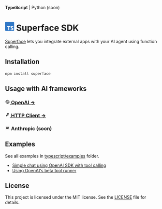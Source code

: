 **TypeScript** | Python (soon)

# <img src="https://github.com/superfaceai/sdk/raw/main/docs/logos/typescript.png" alt="TypeScript" width="30" height="30" /> Superface SDK

[Superface](https://superface.ai) lets you integrate external apps with your AI agent using function calling.

## Installation

```sh
npm install superface
```

## Usage with AI frameworks

### [<img src="https://github.com/superfaceai/sdk/raw/main/docs/logos/openai.png" alt="OpenAI" width="16" height="16"> OpenAI →](./src/openai/)

### [<img src="https://github.com/superfaceai/sdk/raw/main/docs/logos/superface.png" alt="Superface" width="16" height="16"> HTTP Client →](./src/openai/)

### <img src="https://github.com/superfaceai/sdk/raw/main/docs/logos/anthropic.png" alt="Anthropic" width="16" height="16"> Anthropic (soon)

## Examples

See all examples in [typescript/examples](./examples) folder.

- [Simple chat using OpenAI SDK with tool calling](<(./examples/openai/handle-tool-calls/)>)
- [Using OpenAI's beta tool runner](<(./examples/openai/beta-automated-function-calls/)>)

## License

This project is licensed under the MIT license. See the [LICENSE](../LICENSE) file for details.